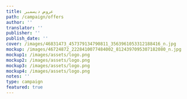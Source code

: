 ```yaml
---
title: عروض ديسمبر
path: /campaign/offers
author: ''
translator: ''
publisher: ''
publish_date: ''
cover: /images/46831473_457379134790811_3563961053312188416_n.jpg
mockup: /images/46724872_2228410077484002_8124397095307182080_n.jpg
mockup1: /images/assets/logo.png
mockup2: /images/assets/logo.png
mockup3: /images/assets/logo.png
mockup4: /images/assets/logo.png
notes: ''
type: campaign
featured: true
---
```


